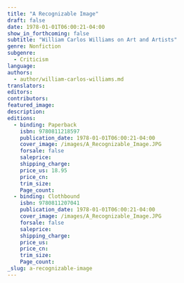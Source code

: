 ```yaml
---
title: "A Recognizable Image"
draft: false
date: 1978-01-01T06:00:21-04:00
show_in_forthcoming: false
subtitle: "William Carlos Williams on Art and Artists"
genre: Nonfiction
subgenre:
  - Criticism
language:
authors:
  - author/william-carlos-williams.md
translators:
editors:
contributors:
featured_image:
description:
editions:
  - binding: Paperback
    isbn: 9780811218597
    publication_date: 1978-01-01T06:00:21-04:00
    cover_image: /images/A_Recognizable_Image.JPG
    forsale: false
    saleprice:
    shipping_charge:
    price_us: 18.95
    price_cn:
    trim_size:
    Page_count:
  - binding: Clothbound
    isbn: 9780811207041
    publication_date: 1978-01-01T06:00:21-04:00
    cover_image: /images/A_Recognizable_Image.JPG
    forsale: false
    saleprice:
    shipping_charge:
    price_us:
    price_cn:
    trim_size:
    Page_count:
_slug: a-recognizable-image
---
```

